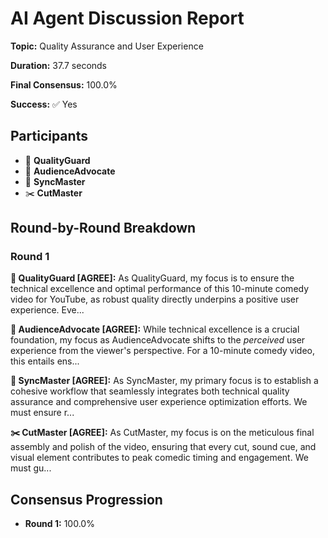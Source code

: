 # AI Agent Discussion Report

**Topic:** Quality Assurance and User Experience

**Duration:** 37.7 seconds

**Final Consensus:** 100.0%

**Success:** ✅ Yes

## Participants

- 🤖 **QualityGuard**
- 🤖 **AudienceAdvocate**
- 🎯 **SyncMaster**
- ✂️ **CutMaster**

## Round-by-Round Breakdown

### Round 1

**🤖 QualityGuard [AGREE]:** As QualityGuard, my focus is to ensure the technical excellence and optimal performance of this 10-minute comedy video for YouTube, as robust quality directly underpins a positive user experience. Eve...

**🤖 AudienceAdvocate [AGREE]:** While technical excellence is a crucial foundation, my focus as AudienceAdvocate shifts to the *perceived* user experience from the viewer's perspective. For a 10-minute comedy video, this entails ens...

**🎯 SyncMaster [AGREE]:** As SyncMaster, my primary focus is to establish a cohesive workflow that seamlessly integrates both technical quality assurance and comprehensive user experience optimization efforts. We must ensure r...

**✂️ CutMaster [AGREE]:** As CutMaster, my focus is on the meticulous final assembly and polish of the video, ensuring that every cut, sound cue, and visual element contributes to peak comedic timing and engagement. We must gu...

## Consensus Progression

- **Round 1:** 100.0%
